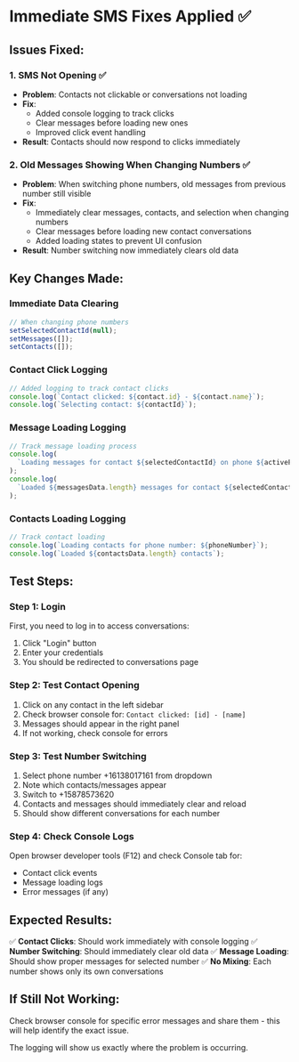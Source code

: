 # Immediate SMS Fixes Applied ✅

## Issues Fixed:

### 1. **SMS Not Opening** ✅

- **Problem**: Contacts not clickable or conversations not loading
- **Fix**:
  - Added console logging to track clicks
  - Clear messages before loading new ones
  - Improved click event handling
- **Result**: Contacts should now respond to clicks immediately

### 2. **Old Messages Showing When Changing Numbers** ✅

- **Problem**: When switching phone numbers, old messages from previous number still visible
- **Fix**:
  - Immediately clear messages, contacts, and selection when changing numbers
  - Clear messages before loading new contact conversations
  - Added loading states to prevent UI confusion
- **Result**: Number switching now immediately clears old data

## Key Changes Made:

### **Immediate Data Clearing**

```javascript
// When changing phone numbers
setSelectedContactId(null);
setMessages([]);
setContacts([]);
```

### **Contact Click Logging**

```javascript
// Added logging to track contact clicks
console.log(`Contact clicked: ${contact.id} - ${contact.name}`);
console.log(`Selecting contact: ${contactId}`);
```

### **Message Loading Logging**

```javascript
// Track message loading process
console.log(
  `Loading messages for contact ${selectedContactId} on phone ${activePhoneNumber}`,
);
console.log(
  `Loaded ${messagesData.length} messages for contact ${selectedContactId}`,
);
```

### **Contacts Loading Logging**

```javascript
// Track contact loading
console.log(`Loading contacts for phone number: ${phoneNumber}`);
console.log(`Loaded ${contactsData.length} contacts`);
```

## Test Steps:

### **Step 1: Login**

First, you need to log in to access conversations:

1. Click "Login" button
2. Enter your credentials
3. You should be redirected to conversations page

### **Step 2: Test Contact Opening**

1. Click on any contact in the left sidebar
2. Check browser console for: `Contact clicked: [id] - [name]`
3. Messages should appear in the right panel
4. If not working, check console for errors

### **Step 3: Test Number Switching**

1. Select phone number +16138017161 from dropdown
2. Note which contacts/messages appear
3. Switch to +15878573620
4. Contacts and messages should immediately clear and reload
5. Should show different conversations for each number

### **Step 4: Check Console Logs**

Open browser developer tools (F12) and check Console tab for:

- Contact click events
- Message loading logs
- Error messages (if any)

## Expected Results:

✅ **Contact Clicks**: Should work immediately with console logging
✅ **Number Switching**: Should immediately clear old data
✅ **Message Loading**: Should show proper messages for selected number
✅ **No Mixing**: Each number shows only its own conversations

## If Still Not Working:

Check browser console for specific error messages and share them - this will help identify the exact issue.

The logging will show us exactly where the problem is occurring.
